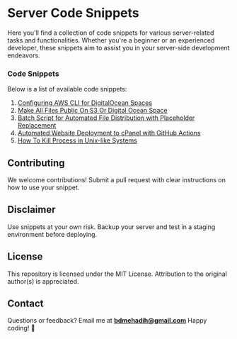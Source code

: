 # Server Code Snippets

Here you'll find a collection of code snippets for various server-related tasks and functionalities. Whether you're a beginner or an experienced developer, these snippets aim to assist you in your server-side development endeavors.

### Code Snippets

Below is a list of available code snippets:

1. [Configuring AWS CLI for DigitalOcean Spaces](configuring-aws-cli-for-digital-ocean-spaces)
2. [Make All Files Public On S3 Or Digital Ocean Space](make_all_files_public_s3_or_digital_ocean_space)
3. [Batch Script for Automated File Distribution with Placeholder Replacement](Batch%20Script%20for%20Automated%20File%20Distribution%20with%20Placeholder%20Replacement)
4. [Automated Website Deployment to cPanel with GitHub Actions](Automated%20Website%20Deployment%20to%20cPanel%20with%20GitHub%20Actions)
5. [How To Kill Process in Unix-like Systems](How%20To%20Kill%20Process%20in%20Unix-like%20Systems)

## Contributing

We welcome contributions! Submit a pull request with clear instructions on how to use your snippet.

## Disclaimer

Use snippets at your own risk. Backup your server and test in a staging environment before deploying.

## License

This repository is licensed under the MIT License. Attribution to the original author(s) is appreciated.

## Contact

Questions or feedback? Email me at **bdmehadih@gmail.com** Happy coding! 🚀
